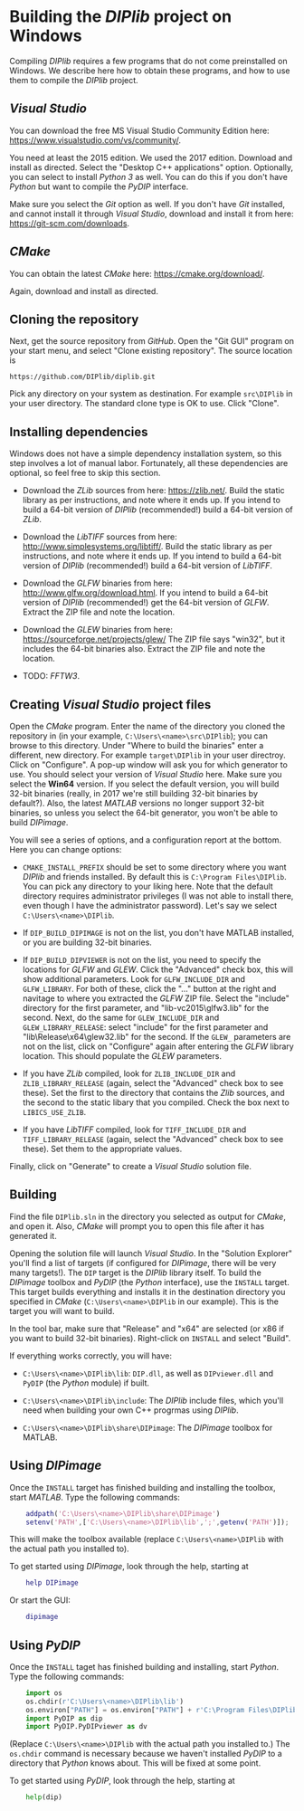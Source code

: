 # Building the *DIPlib* project on Windows

Compiling *DIPlib* requires a few programs that do not come preinstalled on Windows.
We describe here how to obtain these programs, and how to use them to compile the
*DIPlib* project.

## *Visual Studio*

You can download the free MS Visual Studio Community Edition here:
https://www.visualstudio.com/vs/community/.

You need at least the 2015 edition. We used the 2017 edition. Download and install
as directed. Select the "Desktop C++ applications" option. Optionally, you can
select to install *Python 3* as well. You can do this if you don't have *Python* but
want to compile the *PyDIP* interface.

Make sure you select the *Git* option as well. If you don't have *Git* installed,
and cannot install it through *Visual Studio*, download and install it from here:
https://git-scm.com/downloads.

## *CMake*

You can obtain the latest *CMake* here: https://cmake.org/download/.

Again, download and install as directed.

## Cloning the repository

Next, get the source repository from *GitHub*. Open the "Git GUI" program on your
start menu, and select "Clone existing repository". The source location is

    https://github.com/DIPlib/diplib.git

Pick any directory on your system as destination. For example `src\DIPlib` in
your user directory. The standard clone type is OK to use. Click "Clone".

## Installing dependencies

Windows does not have a simple dependency installation system, so this step
involves a lot of manual labor. Fortunately, all these dependencies are optional,
so feel free to skip this section.

- Download the *ZLib* sources from here: https://zlib.net/. Build the static library as
per instructions, and note where it ends up.
If you intend to build a 64-bit version of *DIPlib* (recommended!) build a 64-bit
version of *ZLib*.

- Download the *LibTIFF* sources from here: http://www.simplesystems.org/libtiff/.
Build the static library as per instructions, and note where it ends up.
If you intend to build a 64-bit version of *DIPlib* (recommended!) build a 64-bit
version of *LibTIFF*.

- Download the *GLFW* binaries from here: http://www.glfw.org/download.html.
If you intend to build a 64-bit version of *DIPlib* (recommended!) get the 64-bit
version of *GLFW*. Extract the ZIP file and note the location.

- Download the *GLEW* binaries from here: https://sourceforge.net/projects/glew/
The ZIP file says "win32", but it includes the 64-bit binaries also. Extract the
ZIP file and note the location.

- TODO: *FFTW3*.

## Creating *Visual Studio* project files

Open the *CMake* program. Enter the name of the directory you cloned the repository
in (in your example, `C:\Users\<name>\src\DIPlib`); you can browse to this directory.
Under "Where to build the binaries" enter a different, new directory. For example
`target\DIPlib` in your user directroy. Click on "Configure". A pop-up window will
ask you for which generator to use. You should select your version of *Visual Studio*
here. Make sure you select the **Win64** version. If you select the default version,
you will build 32-bit binaries (really, in 2017 we're still building 32-bit binaries
by default?). Also, the latest *MATLAB* versions no longer support 32-bit binaries,
so unless you select the 64-bit generator, you won't be able to build *DIPimage*.

You will see a series of options, and a configuration report at the bottom. Here you
can change options:

- `CMAKE_INSTALL_PREFIX` should be set to some directory where you want *DIPlib* and
friends installed. By default this is `C:\Program Files\DIPlib`. You can pick any
directory to your liking here. Note that the default directory requires administrator
privileges (I was not able to install there, even though I have the administrator
password). Let's say we select `C:\Users\<name>\DIPlib`.

- If `DIP_BUILD_DIPIMAGE` is not on the list, you don't have MATLAB installed, or you are
building 32-bit binaries.

- If `DIP_BUILD_DIPVIEWER` is not on the list, you need to specify the locations for
*GLFW* and *GLEW*. Click the "Advanced" check box, this will show additional parameters.
Look for `GLFW_INCLUDE_DIR` and `GLFW_LIBRARY`. For both of these, click the "..." button
at the right and navitage to where you extracted the *GLFW* ZIP file. Select the "include"
directory for the first parameter, and "lib-vc2015\glfw3.lib" for the second. Next, do
the same for `GLEW_INCLUDE_DIR` and `GLEW_LIBRARY_RELEASE`: select "include" for the
first parameter and "lib\Release\x64\glew32.lib" for the second. If the `GLEW_` parameters
are not on the list, click on "Configure" again after entering the *GLFW* library
location. This should populate the *GLEW* parameters.

- If you have *ZLib* compiled, look for `ZLIB_INCLUDE_DIR` and `ZLIB_LIBRARY_RELEASE`
(again, select the "Advanced" check box to see these). Set the first to the directory
that contains the *Zlib* sources, and the second to the static libary that you compiled.
Check the box next to `LIBICS_USE_ZLIB`.

- If you have *LibTIFF* compiled, look for `TIFF_INCLUDE_DIR` and `TIFF_LIBRARY_RELEASE`
(again, select the "Advanced" check box to see these). Set them to the appropriate values.

Finally, click on "Generate" to create a *Visual Studio* solution file.

## Building

Find the file `DIPlib.sln` in the directory you selected as output for *CMake*, and
open it. Also, *CMake* will prompt you to open this file after it has generated it.

Opening the solution file will launch *Visual Studio*. In the "Solution Explorer" you'll
find a list of targets (if configured for *DIPimage*, there will be very many targets!).
The `DIP` target is the *DIPlib* library itself. To build the *DIPimage* toolbox and
*PyDIP* (the *Python* interface), use the `INSTALL` target. This target builds everything
and installs it in the destination directory you specified in *CMake*
(`C:\Users\<name>\DIPlib` in our example). This is the target you will want to build.

In the tool bar, make sure that "Release" and "x64" are selected (or x86 if you want to
build 32-bit binaries). Right-click on `INSTALL` and select "Build".

If everything works correctly, you will have:

- `C:\Users\<name>\DIPlib\lib`: `DIP.dll`, as well as `DIPviewer.dll` and `PyDIP` (the
*Python* module) if built.

- `C:\Users\<name>\DIPlib\include`: The *DIPlib* include files, which you'll need when
building your own C++ progrmas using *DIPlib*.

- `C:\Users\<name>\DIPlib\share\DIPimage`: The *DIPimage* toolbox for MATLAB.

## Using *DIPimage*

Once the `INSTALL` target has finished building and installing the toolbox, start
*MATLAB*. Type the following commands:
```matlab
    addpath('C:\Users\<name>\DIPlib\share\DIPimage')
    setenv('PATH',['C:\Users\<name>\DIPlib\lib',';',getenv('PATH')]);
```
This will make the toolbox available (replace `C:\Users\<name>\DIPlib` with the
actual path you installed to).

To get started using *DIPimage*, look through the help, starting at
```matlab
    help DIPimage
```
Or start the GUI:
```matlab
    dipimage
```

## Using *PyDIP*

Once the `INSTALL` taget has finished building and installing, start *Python*.
Type the following commands:
```python
    import os
    os.chdir(r'C:\Users\<name>\DIPlib\lib')
    os.environ["PATH"] = os.environ["PATH"] + r'C:\Program Files\DIPlib\lib'
    import PyDIP as dip
    import PyDIP.PyDIPviewer as dv
```
(Replace `C:\Users\<name>\DIPlib` with the actual path you installed to.)
The `os.chdir` command is necessary because we haven't installed *PyDIP* to a
directory that *Python* knows about. This will be fixed at some point.

To get started using *PyDIP*, look through the help, starting at
```python
    help(dip)
```
